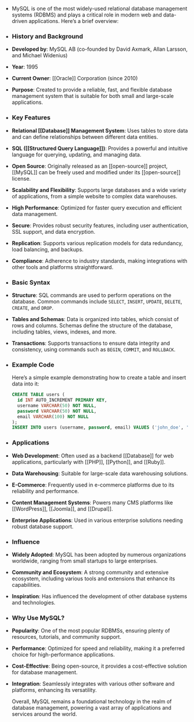 - MySQL is one of the most widely-used relational database management systems (RDBMS) and plays a critical role in modern web and data-driven applications. Here’s a brief overview:
- ### **History and Background**
- **Developed by**: MySQL AB (co-founded by David Axmark, Allan Larsson, and Michael Widenius)
- **Year**: 1995
- **Current Owner**: [[Oracle]] Corporation (since 2010)
- **Purpose**: Created to provide a reliable, fast, and flexible database management system that is suitable for both small and large-scale applications.
- ### **Key Features**
- **Relational [[Database]] Management System**: Uses tables to store data and can define relationships between different data entities.
- **SQL ([[Structured Query Language]])**: Provides a powerful and intuitive language for querying, updating, and managing data.
- **Open Source**: Originally released as an [[open-source]] project, [[MySQL]] can be freely used and modified under its [[open-source]] license.
- **Scalability and Flexibility**: Supports large databases and a wide variety of applications, from a simple website to complex data warehouses.
- **High Performance**: Optimized for faster query execution and efficient data management.
- **Secure**: Provides robust security features, including user authentication, SSL support, and data encryption.
- **Replication**: Supports various replication models for data redundancy, load balancing, and backups.
- **Compliance**: Adherence to industry standards, making integrations with other tools and platforms straightforward.
- ### **Basic Syntax**
- **Structure**: SQL commands are used to perform operations on the database. Common commands include `SELECT`, `INSERT`, `UPDATE`, `DELETE`, `CREATE`, and `DROP`.
- **Tables and Schemas**: Data is organized into tables, which consist of rows and columns. Schemas define the structure of the database, including tables, views, indexes, and more.
- **Transactions**: Supports transactions to ensure data integrity and consistency, using commands such as `BEGIN`, `COMMIT`, and `ROLLBACK`.
- ### **Example Code**
  
  Here’s a simple example demonstrating how to create a table and insert data into it:
  
  ```sql
  CREATE TABLE users (
    id INT AUTO_INCREMENT PRIMARY KEY,
    username VARCHAR(50) NOT NULL,
    password VARCHAR(50) NOT NULL,
    email VARCHAR(100) NOT NULL
  );
  INSERT INTO users (username, password, email) VALUES ('john_doe', 'password123', 'john@example.com');
  ```
- ### **Applications**
- **Web Development**: Often used as a backend [[Database]] for web applications, particularly with [[PHP]], [[Python]], and [[Ruby]].
- **Data Warehousing**: Suitable for large-scale data warehousing solutions.
- **E-Commerce**: Frequently used in e-commerce platforms due to its reliability and performance.
- **Content Management Systems**: Powers many CMS platforms like [[WordPress]], [[Joomla]], and [[Drupal]].
- **Enterprise Applications**: Used in various enterprise solutions needing robust database support.
- ### **Influence**
- **Widely Adopted**: MySQL has been adopted by numerous organizations worldwide, ranging from small startups to large enterprises.
- **Community and Ecosystem**: A strong community and extensive ecosystem, including various tools and extensions that enhance its capabilities.
- **Inspiration**: Has influenced the development of other database systems and technologies.
- ### **Why Use MySQL?**
- **Popularity**: One of the most popular RDBMSs, ensuring plenty of resources, tutorials, and community support.
- **Performance**: Optimized for speed and reliability, making it a preferred choice for high-performance applications.
- **Cost-Effective**: Being open-source, it provides a cost-effective solution for database management.
- **Integration**: Seamlessly integrates with various other software and platforms, enhancing its versatility.
  
  Overall, MySQL remains a foundational technology in the realm of database management, powering a vast array of applications and services around the world.
